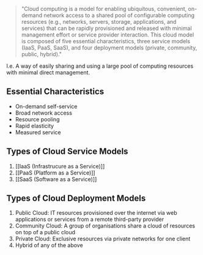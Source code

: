 >"Cloud computing is a model for enabling ubiquitous, convenient, on-demand network access to a shared pool of configurable computing resources (e.g., networks, servers, storage, applications, and services) that can be rapidly provisioned and released with minimal management effort or service provider interaction. This cloud model is composed of five essential characteristics, three service models (IaaS, PaaS, SaaS), and four deployment models (private, community, public, hybrid)."

I.e. A way of easily sharing and using a large pool of computing resources with minimal direct management.

## Essential Characteristics
- On-demand self-service
- Broad network access
- Resource pooling
- Rapid elasticity
- Measured service

## Types of Cloud Service Models
1. [[IaaS (Infrastrucure as a Service)]]
2. [[PaaS (Platform as a Service)]]
3. [[SaaS (Software as a Service)]]

## Types of Cloud Deployment Models
1. Public Cloud: IT resources provisioned over the internet via web applications or services from a remote third-party provider
2. Community Cloud: A group of organisations share a cloud of resources on top of a public cloud
3. Private Cloud: Exclusive resources via private networks for one client
4. Hybrid of any of the above